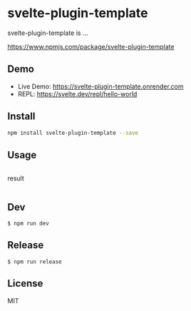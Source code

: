 # svelte-plugin-template

svelte-plugin-template is ...

https://www.npmjs.com/package/svelte-plugin-template

## Demo

- Live Demo: https://svelte-plugin-template.onrender.com
- REPL: https://svelte.dev/repl/hello-world

## Install

```bash
npm install svelte-plugin-template --save
```

## Usage

```html
```

result

```html
```

## Dev

```
$ npm run dev
```

## Release

```
$ npm run release
```

## License

MIT
